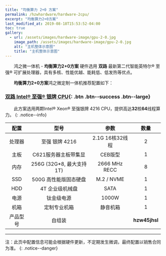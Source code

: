 ```yaml
---
title: "均衡算力 2+0 方案"
permalink: /hzwhardware/hardware-2cpu/
excerpt: "均衡算力2+0方案"
last_modified_at: 2019-08-18T15:53:52-04:00
toc: true
gallery:
  - url: /assets/images/hardware-image/gpu-2-0.jpg
    image_path: /assets/images/hardware-image/gpu-2-0.jpg
    alt: "主机整体示意图"
    title: "主机整体示意图"
---
```


&emsp;&emsp;鸿之微一体机 - **均衡算力2+0方案** 硬件选用 **双路** 最新第二代智能英特尔® 至强® 可扩展处理器，具有多核、性能优越、能耗低、低发热等优点。

&emsp;&emsp;**均衡算力2+0方案**鸿之微定制一体机推荐配置如下：

### [双路 Intel® 至强® 银牌 CPU](){: .btn .btn--success .btn--large}

&emsp;&emsp;此方案选用两颗Intel® Xeon® 至强银牌 4216 CPU，提供高达**32**核**64**线程算力。
{: .notice--info}

| 配置 | 型号 | 参数 | 数量 |
| :---: | :---: | :---: | :---: |
| 处理器 | 至强 银牌 4216 | 2.1G 16核32线程  | 2 |
| 主板 | C621服务器主板带集显 | CEB版型 | 1 |
| 内存 | 256G (32G*8, 最大支持1T) | 2666 MHz RECC | 8 |
| SSD |   500G 高性能版固态硬盘 | M.2 / NVME | 1 |
| HDD | 4T 企业级机械盘 | SATA | 1 |
| 电源 |  钛金级电源 | 1000W  | 1 |
| 机箱 | 定制专业机箱 | 静音机箱 | 1 |
| 产品型号 |  自组装 |   | **hzw45jhsl**  |

---

注：此页中配置信息可能会根据硬件更新，不定期发生微调，最终配置以销售合同为准。
{: .notice--danger}
